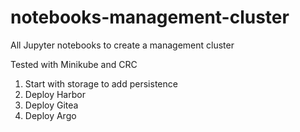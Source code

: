 # notebooks-management-cluster
All Jupyter notebooks to create a management cluster

Tested with Minikube and CRC

1. Start with storage to add persistence
2. Deploy Harbor
3. Deploy Gitea
4. Deploy Argo

